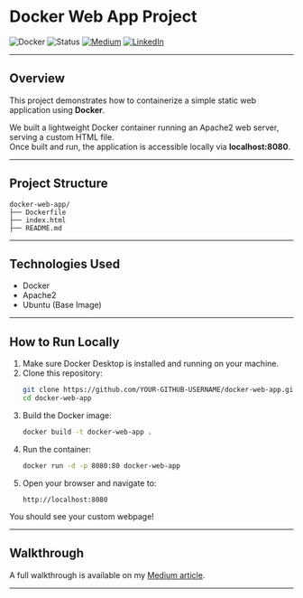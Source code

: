 # Docker Web App Project

![Docker](https://img.shields.io/badge/Containerized%20With-Docker-blue?logo=docker)
![Status](https://img.shields.io/badge/Status-Completed-brightgreen)
[![Medium](https://img.shields.io/badge/Read%20my%20Medium-12100E?style=for-the-badge&logo=medium&logoColor=white)](https://medium.com/@salvatoref)
[![LinkedIn](https://img.shields.io/badge/Connect%20on%20LinkedIn-0077B5?style=for-the-badge&logo=linkedin&logoColor=white)](https://www.linkedin.com/in/salvatorefsanchez/)

---

##  Overview

This project demonstrates how to containerize a simple static web application using **Docker**.

We built a lightweight Docker container running an Apache2 web server, serving a custom HTML file.  
Once built and run, the application is accessible locally via **localhost:8080**.

---

##  Project Structure

```
docker-web-app/
├── Dockerfile
├── index.html
├── README.md
```

---

##  Technologies Used

- Docker
- Apache2
- Ubuntu (Base Image)

---

##  How to Run Locally

1. Make sure Docker Desktop is installed and running on your machine.
2. Clone this repository:
   ```bash
   git clone https://github.com/YOUR-GITHUB-USERNAME/docker-web-app.git
   cd docker-web-app
   ```
3. Build the Docker image:
   ```bash
   docker build -t docker-web-app .
   ```
4. Run the container:
   ```bash
   docker run -d -p 8080:80 docker-web-app
   ```
5. Open your browser and navigate to:
   ```
   http://localhost:8080
   ```

You should see your custom webpage!

---

##  Walkthrough

A full walkthrough is available on my [Medium article](https://medium.com/@YOUR-MEDIUM-HERE/docker-web-app-project-walkthrough-HERE).

---
